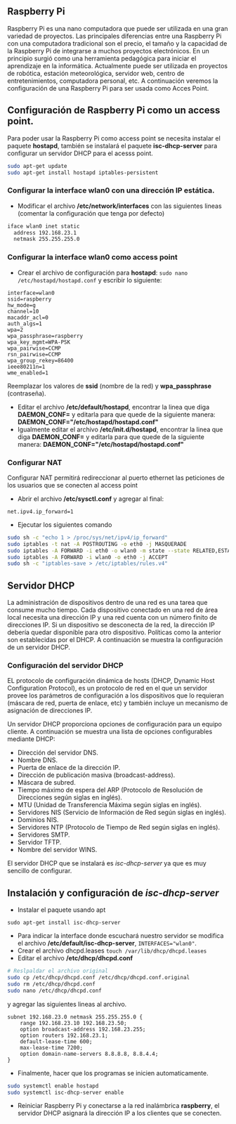 ## Raspberry Pi

Raspberry Pi es una nano computadora que puede ser utilizada en una gran variedad de proyectos. Las principales diferencias entre una Raspberry Pi con una computadora tradicional son el precio, el tamaño y la capacidad de la Raspberry Pi de integrarse a muchos proyectos electrónicos. En un principio surgió como una herramienta pedagógica para iniciar el aprendizaje en la informática. Actualmente puede ser utilizada en proyectos de robótica, estación meteorológica, servidor web, centro de entretenimientos, computadora personal, etc. A continuación veremos la configuración de una Raspberry Pi para ser usada como Acces Point.   

## Configuración de Raspberry Pi como un access point.

Para poder usar la Raspberry Pi como access point se necesita instalar el paquete **hostapd**, también se instalará el paquete **isc-dhcp-server** para configurar un servidor DHCP para el acesss point.
```bash
sudo apt-get update
sudo apt-get install hostapd iptables-persistent
```
### Configurar la interface wlan0 con una dirección IP estática.
* Modificar el archivo **/etc/network/interfaces** con las siguientes lineas (comentar la configuración que tenga por defecto)
```bash
iface wlan0 inet static
  address 192.168.23.1
  netmask 255.255.255.0
```
### Configurar la interface wlan0 como access point
* Crear el archivo de configuración para **hostapd**: `sudo nano /etc/hostapd/hostapd.conf` y escribir lo siguiente:
```
interface=wlan0
ssid=raspberry
hw_mode=g
channel=10
macaddr_acl=0
auth_algs=1
wpa=2
wpa_passphrase=raspberry
wpa_key_mgmt=WPA-PSK
wpa_pairwise=CCMP
rsn_pairwise=CCMP
wpa_group_rekey=86400
ieee80211n=1
wme_enabled=1
```
Reemplazar los valores de **ssid** (nombre de la red) y **wpa_passphrase** (contraseña).
* Editar el archivo **/etc/default/hostapd**, encontrar la linea que diga **DAEMON_CONF=** y editarla para que quede de la siguiente manera: **DAEMON_CONF="/etc/hostapd/hostapd.conf"**
* Igualmente editar el archivo **/etc/init.d/hostapd**, encontrar la linea que diga **DAEMON_CONF=** y editarla para que quede de la siguiente manera: **DAEMON_CONF="/etc/hostapd/hostapd.conf"**

### Configurar NAT
Configurar NAT permitirá redireccionar al puerto ethernet las peticiones de los usuarios que se conecten al access point
* Abrir el archivo **/etc/sysctl.conf** y agregar al final:
```
net.ipv4.ip_forward=1
```
* Ejecutar los siguientes comando
```bash
sudo sh -c "echo 1 > /proc/sys/net/ipv4/ip_forward"
sudo iptables -t nat -A POSTROUTING -o eth0 -j MASQUERADE
sudo iptables -A FORWARD -i eth0 -o wlan0 -m state --state RELATED,ESTABLISHED -j ACCEPT
sudo iptables -A FORWARD -i wlan0 -o eth0 -j ACCEPT
sudo sh -c "iptables-save > /etc/iptables/rules.v4"
```

## Servidor DHCP

La administración de dispositivos dentro de una red es una tarea que consume mucho tiempo. Cada dispositivo conectado en una red de área local necesita una dirección IP y una red cuenta con un número finito de direcciones IP. Si un dispositivo se desconecta de la red, la dirección IP debería quedar disponible para otro dispositivo. Políticas como la anterior son establecidas por el DHCP. A continuación se muestra la configuración de un servidor DHCP.

### Configuración del servidor DHCP

EL protocolo de configuración dinámica de hosts (DHCP, Dynamic Host Configuration Protocol), es un protocolo de red en el que un servidor provee los parámetros de configuración a los dispositivos que lo requieran (máscara de red, puerta de enlace, etc) y también incluye un mecanismo de asignación de direcciones IP.

Un servidor DHCP proporciona opciones de configuración para un equipo cliente. A continuación se muestra una lista de opciones configurables mediante DHCP:

* Dirección del servidor DNS.
* Nombre DNS.
* Puerta de enlace de la dirección IP.
* Dirección de publicación masiva (broadcast-address).
* Máscara de subred.
* Tiempo máximo de espera del ARP (Protocolo de Resolución de Direcciones según siglas en inglés).
* MTU (Unidad de Transferencia Máxima según siglas en inglés).
* Servidores NIS (Servicio de Información de Red según siglas en inglés).
* Dominios NIS.
* Servidores NTP (Protocolo de Tiempo de Red según siglas en inglés).
* Servidores SMTP.
* Servidor TFTP.
* Nombre del servidor WINS.

El servidor DHCP que se instalará es *isc-dhcp-server* ya que es muy sencillo de configurar.

## Instalación y configuración de *isc-dhcp-server*
* Instalar el paquete usando apt
```
sudo apt-get install isc-dhcp-server
```
* Para indicar la interface donde escuchará nuestro servidor se modifica el archivo **/etc/default/isc-dhcp-server**, `INTERFACES="wlan0"`.
* Crear el archivo dhcpd.leases
`touch /var/lib/dhcp/dhcpd.leases`
* Editar el archivo **/etc/dhcp/dhcpd.conf**
```bash
# Reslpaldar el archivo original
sudo cp /etc/dhcp/dhcpd.conf /etc/dhcp/dhcpd.conf.original
sudo rm /etc/dhcp/dhcpd.conf
sudo nano /etc/dhcp/dhcpd.conf
```
y agregar las siguientes lineas al archivo.
```
subnet 192.168.23.0 netmask 255.255.255.0 {
	range 192.168.23.10 192.168.23.50;
	option broadcast-address 192.168.23.255;
	option routers 192.168.23.1;
	default-lease-time 600;
	max-lease-time 7200;
	option domain-name-servers 8.8.8.8, 8.8.4.4;
}
```
* Finalmente, hacer que los programas se inicien automaticamente.
```bash
sudo systemctl enable hostapd
sudo systemctl isc-dhcp-server enable
```
* Reiniciar Raspberry Pi y conectarse a la red inalámbrica **raspberry**, el servidor DHCP asignará la dirección IP a los clientes que se conecten.
